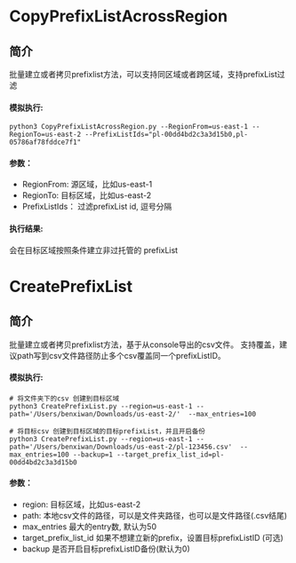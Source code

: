 # CopyPrefixListAcrossRegion

## 简介

批量建立或者拷贝prefixlist方法，可以支持同区域或者跨区域，支持prefixList过滤

#### 模拟执行:

```
python3 CopyPrefixListAcrossRegion.py --RegionFrom=us-east-1 --RegionTo=us-east-2 --PrefixListIds="pl-00dd4bd2c3a3d15b0,pl-05786af78fddce7f1"
```

#### 参数： 

* RegionFrom: 源区域，比如us-east-1
* RegionTo: 目标区域，比如us-east-2
* PrefixListIds： 过滤prefixList id, 逗号分隔

#### 执行结果:

会在目标区域按照条件建立非过托管的 prefixList

# CreatePrefixList

## 简介

批量建立或者拷贝prefixlist方法，基于从console导出的csv文件。
支持覆盖，建议path写到csv文件路径防止多个csv覆盖同一个prefixListID。

#### 模拟执行:

```
# 将文件夹下的csv 创建到目标区域
python3 CreatePrefixList.py --region=us-east-1 --path='/Users/benxiwan/Downloads/us-east-2/'  --max_entries=100

# 将目标csv 创建到目标区域的目标prefixList，并且开启备份
python3 CreatePrefixList.py --region=us-east-1 --path='/Users/benxiwan/Downloads/us-east-2/pl-123456.csv'  --max_entries=100 --backup=1 --target_prefix_list_id=pl-00dd4bd2c3a3d15b0

```
#### 参数： 

* region: 目标区域，比如us-east-2
* path: 本地csv文件的路径，可以是文件夹路径，也可以是文件路径(.csv结尾)
* max_entries 最大的entry数, 默认为50
* target_prefix_list_id 如果不想建立新的prefix，设置目标prefixListID (可选)
* backup 是否开启目标prefixListID备份(默认为0)
